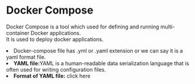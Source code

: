 <h1>Docker Compose</h1>


<p>Docker Compose is a tool which used for defining and running multi-container Docker applications. <br> It is used to deploy docker applications. </p>



<li>Docker-compose file  has .yml or .yaml extension or we can say it is a yaml format file.</li>
<li><b>YAML file:</b>YAML is a human-readable data serialization language that is often used for writing configuration files.</li>
<li><b>Format of YAML file:</b> <a href="https://www.cloudbees.com/blog/yaml-tutorial-everything-you-need-get-started"></a> click here </li>



